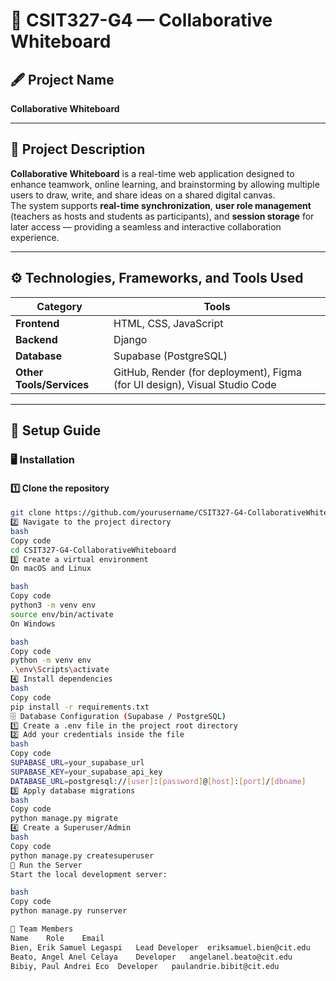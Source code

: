 # 🧠 CSIT327-G4 — Collaborative Whiteboard

## 🖋️ Project Name
**Collaborative Whiteboard**

---

## 📖 Project Description
**Collaborative Whiteboard** is a real-time web application designed to enhance teamwork, online learning, and brainstorming by allowing multiple users to draw, write, and share ideas on a shared digital canvas.  
The system supports **real-time synchronization**, **user role management** (teachers as hosts and students as participants), and **session storage** for later access — providing a seamless and interactive collaboration experience.

---

## ⚙️ Technologies, Frameworks, and Tools Used

| Category | Tools |
|-----------|-------|
| **Frontend** | HTML, CSS, JavaScript |
| **Backend** | Django |
| **Database** | Supabase (PostgreSQL) |
| **Other Tools/Services** | GitHub, Render (for deployment), Figma (for UI design), Visual Studio Code |

---

## 🧩 Setup Guide

### 🖥️ Installation

#### 1️⃣ Clone the repository
```bash
git clone https://github.com/yourusername/CSIT327-G4-CollaborativeWhiteboard.git
2️⃣ Navigate to the project directory
bash
Copy code
cd CSIT327-G4-CollaborativeWhiteboard
3️⃣ Create a virtual environment
On macOS and Linux

bash
Copy code
python3 -m venv env
source env/bin/activate
On Windows

bash
Copy code
python -m venv env
.\env\Scripts\activate
4️⃣ Install dependencies
bash
Copy code
pip install -r requirements.txt
🗄️ Database Configuration (Supabase / PostgreSQL)
1️⃣ Create a .env file in the project root directory
2️⃣ Add your credentials inside the file
bash
Copy code
SUPABASE_URL=your_supabase_url
SUPABASE_KEY=your_supabase_api_key
DATABASE_URL=postgresql://[user]:[password]@[host]:[port]/[dbname]
3️⃣ Apply database migrations
bash
Copy code
python manage.py migrate
4️⃣ Create a Superuser/Admin
bash
Copy code
python manage.py createsuperuser
🚀 Run the Server
Start the local development server:

bash
Copy code
python manage.py runserver

👥 Team Members
Name	Role	Email
Bien, Erik Samuel Legaspi	Lead Developer	eriksamuel.bien@cit.edu
Beato, Angel Anel Celaya	Developer	angelanel.beato@cit.edu
Bibiy, Paul Andrei Eco	Developer	paulandrie.bibit@cit.edu
